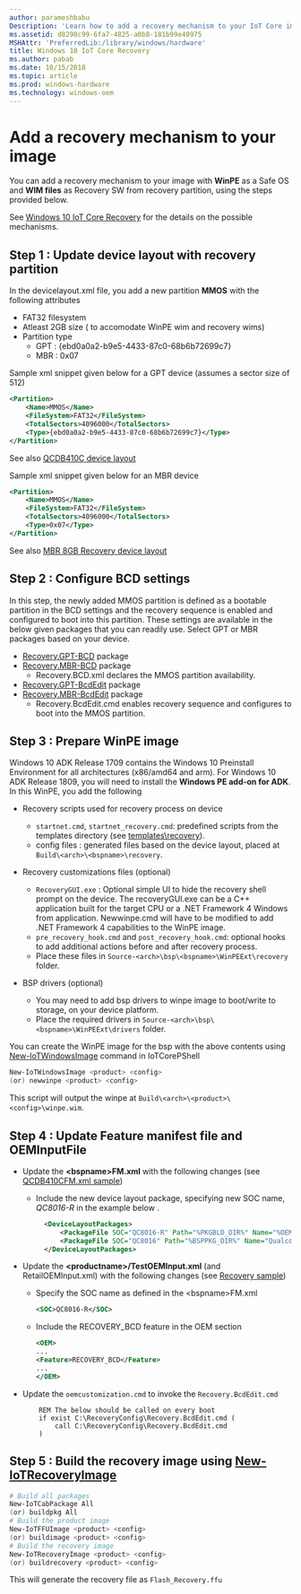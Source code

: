 ```yaml
---
author: parameshbabu
Description: 'Learn how to add a recovery mechanism to your IoT Core image.'
ms.assetid: d8298c99-6fa7-4825-a0b8-181b99e40975
MSHAttr: 'PreferredLib:/library/windows/hardware'
title: Windows 10 IoT Core Recovery
ms.author: pabab
ms.date: 10/15/2018
ms.topic: article
ms.prod: windows-hardware
ms.technology: windows-oem
---
```


# Add a recovery mechanism to your image

You can add a recovery mechanism to your image with **WinPE** as a Safe OS and **WIM files** as Recovery SW from recovery partition, using the steps provided below.

See [Windows 10 IoT Core Recovery](https://docs.microsoft.com/windows-hardware/service/iot/recovery.md) for the details on the possible mechanisms.

## Step 1 : Update device layout with recovery partition

In the devicelayout.xml file, you add a new partition **MMOS** with the following attributes
- FAT32 filesystem
- Atleast 2GB size ( to accomodate WinPE wim and recovery wims)
- Partition type 
    - GPT : {ebd0a0a2-b9e5-4433-87c0-68b6b72699c7}
    - MBR : 0x07

Sample xml snippet given below for a GPT device (assumes a sector size of 512)

```xml
<Partition>
    <Name>MMOS</Name>
    <FileSystem>FAT32</FileSystem>
    <TotalSectors>4096000</TotalSectors>
    <Type>{ebd0a0a2-b9e5-4433-87c0-68b6b72699c7}</Type>
</Partition>
```
See also [QCDB410C device layout](https://github.com/ms-iot/iot-adk-addonkit/tree/master/Workspace/Source-arm/BSP/QCDB410C/Packages/QCDB410C.DeviceLayout-R/DeviceLayout.xml)

Sample xml snippet given below for an MBR device

``` xml
<Partition>
    <Name>MMOS</Name>
    <FileSystem>FAT32</FileSystem>
    <TotalSectors>4096000</TotalSectors>
    <Type>0x07</Type>
</Partition>
```
See also [MBR 8GB Recovery device layout](https://github.com/ms-iot/iot-adk-addonkit/tree/master/Workspace/Common/Packages/DeviceLayout.MBR8GB-R/DeviceLayout.xml)

## Step 2 : Configure BCD settings
In this step, the newly added MMOS partition is defined as a bootable partition in the BCD settings and the recovery sequence is enabled and configured to boot into this partition. These settings are available in the below given packages that you can readily use. Select GPT or MBR packages based on your device.

- [Recovery.GPT-BCD](https://github.com/ms-iot/iot-adk-addonkit/tree/master/Workspace/Common/Packages/Recovery.GPT-BCD) package
- [Recovery.MBR-BCD](https://github.com/ms-iot/iot-adk-addonkit/tree/master/Workspace/Common/Packages/Recovery.MBR-BCD) package
    - Recovery.BCD.xml declares the MMOS partition availability.
- [Recovery.GPT-BcdEdit](https://github.com/ms-iot/iot-adk-addonkit/tree/master/Workspace/Common/Packages/Recovery.GPT-BcdEdit) package
- [Recovery.MBR-BcdEdit](https://github.com/ms-iot/iot-adk-addonkit/tree/master/Workspace/Common/Packages/Recovery.MBR-BcdEdit) package
    - Recovery.BcdEdit.cmd enables recovery sequence and configures to boot into the MMOS partition.

## Step 3 : Prepare WinPE image 
Windows 10 ADK Release 1709 contains the Windows 10 Preinstall Environment for all architectures (x86/amd64 and arm). For Windows 10 ADK Release 1809, you will need to install the **Windows PE add-on for ADK**.
In this WinPE, you add the following

- Recovery scripts used for recovery process on device
    - `startnet.cmd`, `startnet_recovery.cmd`: predefined scripts from the templates directory (see [templates\recovery](https://github.com/ms-iot/iot-adk-addonkit/tree/master/Workspace/Templates/recovery)).
    - config files : generated files based on the device layout, placed at `Build\<arch>\<bspname>\recovery`.
- Recovery customizations files (optional)
    - `RecoveryGUI.exe` : Optional simple UI to hide the recovery shell prompt on the device. The recoveryGUI.exe can be a C++ application built for the target CPU or a .NET Framework 4 Windows from application. Newwinpe.cmd will have to be modified to add .NET Framework 4 capabilities to the WinPE image.
    - `pre_recovery_hook.cmd` and `post_recovery_hook.cmd`: optional hooks to add additional actions before and after recovery process. 
    - Place these files in `Source-<arch>\bsp\<bspname>\WinPEExt\recovery` folder.

- BSP drivers (optional)
    - You may need to add bsp drivers to winpe image to boot/write to storage, on your device platform.
    - Place the required drivers in `Source-<arch>\bsp\<bspname>\WinPEExt\drivers` folder.

You can create the WinPE image for the bsp with the above contents using [New-IoTWindowsImage](https://github.com/ms-iot/iot-adk-addonkit/tree/master/Tools/IoTCoreImaging/Docs/New-IoTWindowsImage.md) command in IoTCorePShell
``` powershell
New-IoTWindowsImage <product> <config>
(or) newwinpe <product> <config>
```
This script will output the winpe at  `Build\<arch>\<product>\<config>\winpe.wim`.


## Step 4 : Update Feature manifest file and OEMInputFile
- Update the **\<bspname\>FM.xml** with the following changes (see [QCDB410CFM.xml sample](https://github.com/ms-iot/iot-adk-addonkit/tree/master/Workspace/Source-arm/BSP/QCDB410C/Packages/QCDB410CFM.xml))

    - Include the new device layout package, specifying new SOC name, *QC8016-R* in the example below .
    
      ``` xml
        <DeviceLayoutPackages>
            <PackageFile SOC="QC8016-R" Path="%PKGBLD_DIR%" Name="%OEM_NAME%.QCDB410C.DeviceLayout-R.cab" />
            <PackageFile SOC="QC8016" Path="%BSPPKG_DIR%" Name="Qualcomm.QC8916.DeviceLayout.cab" />
        </DeviceLayoutPackages>    
        ```

- Update the **\<productname\>/TestOEMInput.xml** (and RetailOEMInput.xml) with the following changes (see [Recovery sample](https://github.com/ms-iot/iot-adk-addonkit/tree/master/Workspace/Source-arm/Products/RecoverySample/TestOEMInput.xml))

    - Specify the SOC name as defined in the \<bspname\>FM.xml

        ``` xml
        <SOC>QC8016-R</SOC>
        ```

    - Include the RECOVERY_BCD feature in the OEM section

        ``` xml
        <OEM>
        ...
        <Feature>RECOVERY_BCD</Feature>
        ...
        </OEM>
        ```

- Update the `oemcustomization.cmd` to invoke the `Recovery.BcdEdit.cmd`

    ```
        REM The below should be called on every boot
        if exist C:\RecoveryConfig\Recovery.BcdEdit.cmd (
            call C:\RecoveryConfig\Recovery.BcdEdit.cmd
        )
    ```

## Step 5 : Build the recovery image using [New-IoTRecoveryImage](https://github.com/ms-iot/iot-adk-addonkit/blob/master/Tools/IoTCoreImaging/Docs/New-IoTRecoveryImage.md)

``` powershell
# Build all packages
New-IoTCabPackage All
(or) buildpkg All
# Build the product image
New-IoTFFUImage <product> <config>
(or) buildimage <product> <config>
# Build the recovery image
New-IoTRecoveryImage <product> <config>
(or) buildrecovery <product> <config>
```

This will generate the recovery file as `Flash_Recovery.ffu`
